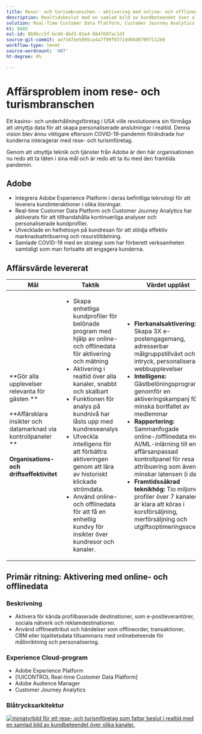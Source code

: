 ```yaml
---
title: Resor- och turismbranschen - aktivering med online- och offlinedata
description: Realtidsbeslut med en samlad bild av kundbeteendet över olika kanaler.
solution: Real-Time Customer Data Platform, Customer Journey Analytics, Analytics, Audience Manager, Experience Manager, Target
kt: 9485
exl-id: 8b96cc5f-bcdd-4bd3-81e4-084f697ac1d3
source-git-commit: ae7347be5095ca4a7f99f9371dd94d87097112b0
workflow-type: tm+mt
source-wordcount: '407'
ht-degree: 0%

---
```


# Affärsproblem inom rese- och turismbranschen

Ett kasino- och underhållningsföretag i USA ville revolutionera sin förmåga att utnyttja data för att skapa personaliserade anslutningar i realtid.  Denna vision blev ännu viktigare eftersom COVID-19-pandemin förändrade hur kunderna interagerar med rese- och turismföretag.

Genom att utnyttja teknik och tjänster från Adobe är den här organisationen nu redo att ta täten i sina mål och är redo att ta itu med den framtida pandemin.

## Adobe

* Integrera Adobe Experience Platform i deras befintliga teknologi för att leverera kundinteraktioner i olika lösningar.
* Real-time Customer Data Platform och Customer Journey Analytics har aktiverats för att tillhandahålla kontinuerliga analyser och personaliserade kundprofiler.
* Utvecklade en helhetssyn på kundresan för att stödja effektiv marknadsattribuering och resurstilldelning.
* Samlade COVID-19 med en strategi som har förberett verksamheten samtidigt som man fortsatte att engagera kunderna.

## Affärsvärde levererat

| Mål | Taktik | Värdet upplåst |
|---|---|---|
| **Gör alla upplevelser relevanta för gästen **<br></br>**Affärsklara insikter och datamarknad via kontrollpaneler **<br></br>**Organisations- och driftseffektivitet**</ul> | <ul><li>Skapa enhetliga kundprofiler för belönade program med hjälp av online- och offlinedata för aktivering och mätning</li><li>Aktivering i realtid över alla kanaler, snabbt och skalbart</li><li>Funktionen för analys på kundnivå har låsts upp med kundreseanalys</li><li>Utveckla intelligens för att förbättra aktiveringen genom att lära av historiskt klickade strömdata.</li><li>Använd online- och offlinedata för att få en enhetlig kundvy för insikter över kundresor och kanaler.</li></ul> | <ul><li><strong> Flerkanalsaktivering: </strong>Skapa 3X e-postengagemang, adresserbar målgruppstillväxt och ökat intryck, personaliserade webbupplevelser </li><li><strong>Intelligens: </strong>Gästbelöningsprogram genomför en aktiveringskampanj för att minska bortfallet av medlemmar</li><li><strong>Rapportering: </strong>Sammanfogade online-/offlinedata med AI/ML-inlärning till en affärsanpassad kontrollpanel för resa och attribuering som även minskar latensen (i dagar)</li><li><strong>Framtidssäkrad teknikhög: </strong>Tio miljoner profiler över 7 kanaler som är klara att köras i korsförsäljning, merförsäljning och utgiftsoptimeringsscenarier</li></ul> |

## Primär ritning: Aktivering med online- och offlinedata

### Beskrivning

<ul><li>Aktivera för kända profilbaserade destinationer, som e-postleverantörer, sociala nätverk och reklamdestinationer.</li><li>Använd offlineattribut och händelser som offlineorder, transaktioner, CRM eller lojalitetsdata tillsammans med onlinebeteende för målinriktning och personalisering.</li></li></ul>

### Experience Cloud-program

<ul><li>Adobe Experience Platform</li><li>[!UICONTROL Real-time Customer Data Platform]</li><li>Adobe Audience Manager</li><li>Customer Journey Analytics</li></ul>

### Blåtrycksarkitektur

<a href="https://experienceleague.adobe.com/docs/blueprints-learn/architecture/audience-activation/platform-and-applications.html?lang=en"><img alt="miniatyrbild för ett rese- och turismföretag som fattar beslut i realtid med en samlad bild av kundbeteendet över olika kanaler." src="https://experienceleague.adobe.com/docs/blueprints-learn/assets/known_activation.svg" class="modal-image" /></a>
